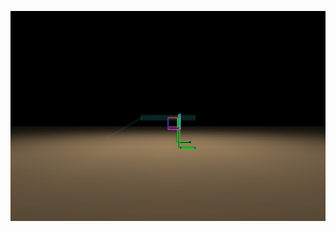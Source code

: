 [![Watch the video](https://raw.githubusercontent.com/harthik/Jump_bot/main/first_frame.jpeg)](https://raw.githubusercontent.com/harthik/Jump_bot/main/jump.mp4)
